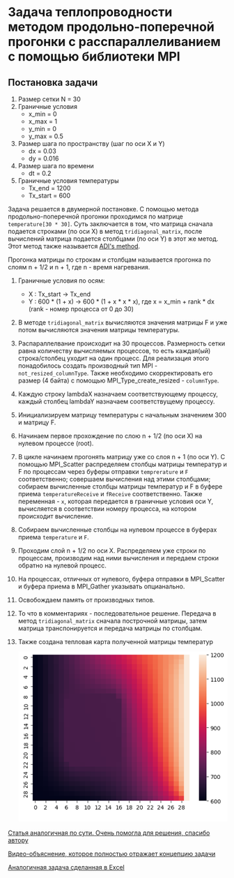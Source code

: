 # Задача теплопроводности методом продольно-поперечной прогонки с расспараллеливанием с помощью библиотеки MPI

## Постановка задачи

1. Размер сетки N = 30
2. Граничные условия
    - x_min = 0 
    - x_max = 1
    - y_min = 0
    - y_max = 0.5
3. Размер шага по пространству (шаг по оси X и Y)
    - dx = 0.03
    - dy = 0.016
4. Размер шага по времени
    - dt = 0.2
5. Граничные условия температуры
    - Tx_end = 1200
    - Tx_start = 600

Задача решается в двумерной постановке. С помощью метода продольно-поперечной прогонки проходимся по матрице `temperature[30 * 30]`. Суть заключается в том, что матрица сначала подается строками (по оси X) в метод `tridiagonal_matrix`, после вычислений матрица подается столбцами (по оси Y) в этот же метод. Этот метод также называется [ADI's method](https://en.wikipedia.org/wiki/Alternating-direction_implicit_method).

Прогонка матрицы по строкам и столбцам называется прогонка по слоям n + 1/2 и n + 1, где n - время нагревания.

1. Граничные условия по осям:
    - X : Tx_start -> Tx_end
    - Y : 600 * (1 + x) -> 600 * (1 + x * x * x), где x = x_min + rank * dx (rank - номер процесса от 0 до 30)

2. В методе `tridiagonal_matrix` вычисляются значения матрицы F и уже потом вычисляются значения матрицы температуры.

3. Распараллелвание происходит на 30 процессов. Размерность сетки равна количеству вычисляемых процессов, то есть каждая(ый) строка/столбец уходит на один процесс. Для реализация этого понадобилось создать производный тип MPI - `not_resized_columnType`. Также необходимо скорректировать его размер (4 байта) с помощью MPI_Type_create_resized - `columnType`.

4. Каждую строку lambdaX назначаем соответствующему процессу, каждый столбец lambdaY назначаем соответствущему процессу.

5. Инициализируем матрицу температуры с начальным значением 300 и матрицу F.

6. Начинаем первое прохождение по слою n + 1/2 (по оси X) на нулевом процессе (root).

7. В цикле начинаем прогонять матрицу уже со слоя n + 1 (по оси Y). С помощью MPI_Scatter распределяем столбцы матрицы температур и F по процессам через буферы отправки `temprerature` и `F` соответственно; совершаем вычисления над этими столбцами; собираем вычисленные столбцы матрицы температур и F в буфере приема `temperatureReceive` и `fReceive` соответственно. Также  переменная - `x`, которая передается в граничные условия оси Y, вычисляется в соответствии номеру процесса, на котором происходит вычисление.

8. Собираем вычисленные столбцы на нулевом процессе в буферах приема `temperature` и `F`. 

9. Проходим слой n + 1/2 по оси X. Распределяем уже строки по процессам, производим над ними вычисления и передаем строки обратно на нулевой процесс. 

10. На процессах, отличных от нулевого, буфера отправки в MPI_Scatter и буфера приема в MPI_Gather указывать опцианально.

11. Освобождаем память от производных типов.

12. То что в комментариях - последовательное решение. Передача в метод `tridiagonal_matrix` сначала построчной матрицы, затем матрица транспонируется и передача матрицы по столбцам.

13. Также создана тепловая карта полученной матрицы температур

    ![](https://github.com/Morody/thermal-conductivity/blob/main/%D0%A1%D0%BD%D0%B8%D0%BC%D0%BE%D0%BA%20%D1%8D%D0%BA%D1%80%D0%B0%D0%BD%D0%B0%202023-12-12%20224431.png)

[Статья аналогичная по сути. Очень помогла для решения, спасибо автору](https://habr.com/ru/articles/707462/)


[Видео-объяснение, которое полностью отражает концепцию задачи](https://www.youtube.com/watch?v=azAPv0i9K2c)


[Аналогичная задача сделанная в Excel](https://www.youtube.com/watch?v=JJaUw1cGrWU&t=576s)

